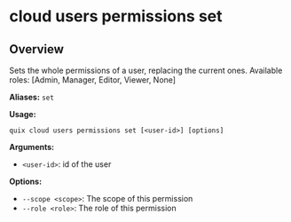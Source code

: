 # cloud users permissions set

## Overview

Sets the whole permissions of a user, replacing the current ones. Available roles: [Admin, Manager, Editor, Viewer, None]

**Aliases:** `set`

**Usage:**

```
quix cloud users permissions set [<user-id>] [options]
```

**Arguments:**

- `<user-id>`: id of the user

**Options:**

- `--scope <scope>`: The scope of this permission
- `--role <role>`: The role of this permission

